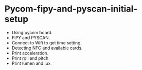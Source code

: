 # Pycom-fipy-and-pyscan-initial-setup
- Using pycom board.
- FIPY and PYSCAN.
- Connect to Wifi to get time setting.
- Detecting NFC and available cards.
- Print acceleration.
- Print roll and pitch.
- Print lumen and lux. 

